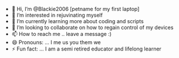 - 👋 Hi, I’m @Blackie2006 [petname for my first laptop]
- 👀 I’m interested in rejuvinating myself 
- 🌱 I’m currently learning more about coding and scripts
- 💞️ I’m looking to collaborate on how to regain control of my devices
- 📫 How to reach me .. leave a message :)
- 😄 Pronouns: ... I me us you them we
- ⚡ Fun fact: ... I am a semi retired educator and lifelong learner

<!---
Blackie2006/Blackie2006 is a ✨ special ✨ repository because its `README.md` (this file) appears on your GitHub profile.
You can click the Preview link to take a look at your changes.
--->
